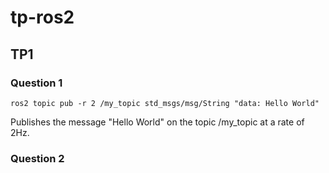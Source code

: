 # tp-ros2



## TP1

### Question 1

```
ros2 topic pub -r 2 /my_topic std_msgs/msg/String "data: Hello World"
```
Publishes the message "Hello World" on the topic /my_topic at a rate of 2Hz.

### Question 2

```